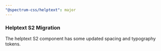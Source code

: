 ```yaml
---
"@spectrum-css/helptext": major
---
```


### Helptext S2 Migration

The helptext S2 component has some updated spacing and typography tokens.
